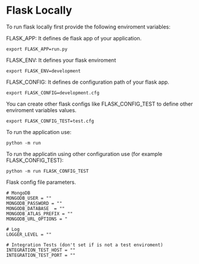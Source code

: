 
# Flask Locally

To run flask locally first provide the following enviroment variables:

FLASK_APP: It defines de flask app of your application.
    
    export FLASK_APP=run.py


FLASK_ENV: It defines your flask enviroment

    export FLASK_ENV=development


FLASK_CONFIG: It defines de configuration path of your flask app.

    export FLASK_CONFIG=development.cfg

You can create other flask configs like FLASK_CONFIG_TEST to define other enviroment variables values.

    export FLASK_CONFIG_TEST=test.cfg

To run the application use:

    python -m run

To run the applicatin using other configuration use (for example FLASK_CONFIG_TEST):

    python -m run FLASK_CONFIG_TEST

Flask config file parameters.

```
# MongoDB 
MONGODB_USER = ""
MONGODB_PASSWORD = ""
MONGODB_DATABASE  = ""
MONGODB_ATLAS_PREFIX = ""
MONGODB_URL_OPTIONS = "

# Log
LOGGER_LEVEL = ""

# Integration Tests (don't set if is not a test enviroment)
INTEGRATION_TEST_HOST = ""
INTEGRATION_TEST_PORT = ""
```